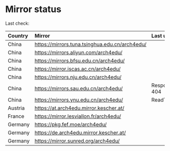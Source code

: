 <script src="./time.js"></script>
# Mirror status
Last check: <script type="text/javascript">localize(1695435616.8958356);</script>

|Country|Mirror|Last update|
|:------|:-----|:----------|
|China|https://mirrors.tuna.tsinghua.edu.cn/arch4edu/|<script type="text/javascript">localize(1695407432);</script>|
|China|https://mirrors.aliyun.com/arch4edu/|<script type="text/javascript">localize(1695364265);</script>|
|China|https://mirrors.bfsu.edu.cn/arch4edu/|<script type="text/javascript">localize(1695407432);</script>|
|China|https://mirror.iscas.ac.cn/arch4edu/|<script type="text/javascript">localize(1695407432);</script>|
|China|https://mirrors.nju.edu.cn/arch4edu/|<script type="text/javascript">localize(1695407432);</script>|
|China|https://mirrors.sau.edu.cn/arch4edu/|Response 404|
|China|https://mirrors.ynu.edu.cn/arch4edu/|ReadTimeout|
|Austria|https://at.arch4edu.mirror.kescher.at/|<script type="text/javascript">localize(1695407432);</script>|
|France|https://mirror.lesviallon.fr/arch4edu/|<script type="text/javascript">localize(1695407432);</script>|
|Germany|https://pkg.fef.moe/arch4edu/|<script type="text/javascript">localize(1695407432);</script>|
|Germany|https://de.arch4edu.mirror.kescher.at/|<script type="text/javascript">localize(1695407432);</script>|
|Germany|https://mirror.sunred.org/arch4edu/|<script type="text/javascript">localize(1695407432);</script>|

<script src="./tablefilter/tablefilter.js"></script>
<script src="./table.js"></script>